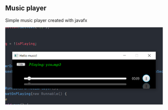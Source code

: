 ## Music player
Simple music player created with javafx

![Music player gui](pictures/Screenshot%20(119).png)